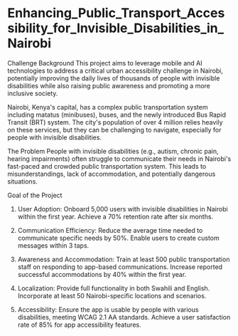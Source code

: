 # Enhancing_Public_Transport_Accessibility_for_Invisible_Disabilities_in_Nairobi
Challenge Background
This project aims to leverage mobile and AI technologies to address a critical urban accessibility challenge in Nairobi, potentially improving the daily lives of thousands of people with invisible disabilities while also raising public awareness and promoting a more inclusive society.

Nairobi, Kenya's capital, has a complex public transportation system including matatus (minibuses), buses, and the newly introduced Bus Rapid Transit (BRT) system. The city's population of over 4 million relies heavily on these services, but they can be challenging to navigate, especially for people with invisible disabilities.


The Problem
People with invisible disabilities (e.g., autism, chronic pain, hearing impairments) often struggle to communicate their needs in Nairobi's fast-paced and crowded public transportation system. This leads to misunderstandings, lack of accommodation, and potentially dangerous situations.


Goal of the Project
1. User Adoption:
Onboard 5,000 users with invisible disabilities in Nairobi within the first year.
Achieve a 70% retention rate after six months.

2. Communication Efficiency:
Reduce the average time needed to communicate specific needs by 50%.
Enable users to create custom messages within 3 taps.

3. Awareness and Accommodation:
Train at least 500 public transportation staff on responding to app-based communications.
Increase reported successful accommodations by 40% within the first year.

4. Localization:
Provide full functionality in both Swahili and English.
Incorporate at least 50 Nairobi-specific locations and scenarios.

5. Accessibility:
Ensure the app is usable by people with various disabilities, meeting WCAG 2.1 AA standards.
Achieve a user satisfaction rate of 85% for app accessibility features.
